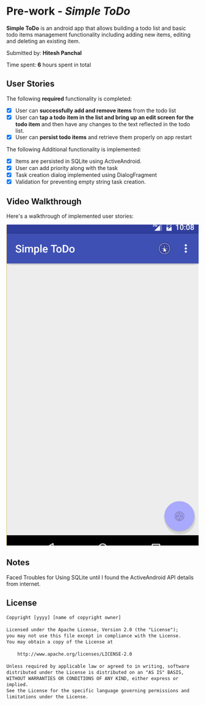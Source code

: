 # Pre-work - *Simple ToDo*

**Simple ToDo** is an android app that allows building a todo list and basic todo items management functionality including adding new items, editing and deleting an existing item.

Submitted by: **Hitesh Panchal**

Time spent: **6** hours spent in total

## User Stories

The following **required** functionality is completed:

* [x] User can **successfully add and remove items** from the todo list
* [x] User can **tap a todo item in the list and bring up an edit screen for the todo item** and then have any changes to the text reflected in the todo list.
* [x] User can **persist todo items** and retrieve them properly on app restart

The following Additional functionality is implemented:

* [x] Items are persisted in SQLite using ActiveAndroid. 
* [x] User can add priority along with the task
* [x] Task creation dialog implemented using DialogFragment
* [x] Validation for preventing empty string task creation. 

## Video Walkthrough 

Here's a walkthrough of implemented user stories:

<img src='https://github.com/hitmeet5/Android_ToDo_App/blob/master/SimpleToDO.gif' title='Video Walkthrough' width='' alt='Video Walkthrough' />

## Notes

Faced Troubles for Using SQLite until I found the ActiveAndroid API details from internet. 

## License

    Copyright [yyyy] [name of copyright owner]

    Licensed under the Apache License, Version 2.0 (the "License");
    you may not use this file except in compliance with the License.
    You may obtain a copy of the License at

        http://www.apache.org/licenses/LICENSE-2.0

    Unless required by applicable law or agreed to in writing, software
    distributed under the License is distributed on an "AS IS" BASIS,
    WITHOUT WARRANTIES OR CONDITIONS OF ANY KIND, either express or implied.
    See the License for the specific language governing permissions and
    limitations under the License.
